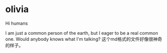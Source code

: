 # olivia

Hi humans

I am just a common person of the earth, but I eager to be a real common one.
Would anybody knows what I'm talking?
这个md格式的文件好像很神奇的样子。
